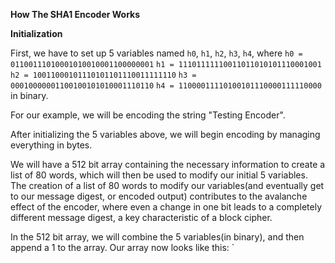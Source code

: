 **How The SHA1 Encoder Works**

**Initialization**

First, we have to set up 5 variables named `h0`, `h1`, `h2`, `h3`, `h4`, where 
`h0 = 01100111010001010010001100000001`
`h1 = 11101111110011011010101110001001`
`h2 = 10011000101110101101110011111110`
`h3 = 00010000001100100101010001110110`
`h4 = 11000011110100101110000111110000`
in binary. 

For our example, we will be encoding the string "Testing Encoder". 

After initializing the 5 variables above, we will begin encoding by managing everything in bytes. 

We will have a 512 bit array containing the necessary information to create a list of 80 words, which will then be used to modify our initial 5 variables. The creation of a list of 80 words to modify our variables(and eventually get to our message digest, or encoded output) contributes to the avalanche effect of the encoder, where even a change in one bit leads to a completely different message digest, a key characteristic of a block cipher. 

In the 512 bit array, we will combine the 5 variables(in binary), and then append a 1 to the array. 
Our array now looks like this:
`
